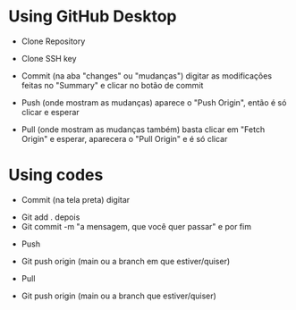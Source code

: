 # Using GitHub Desktop

* Clone Repository

* Clone SSH key

* Commit (na aba "changes" ou "mudanças") digitar as modificações feitas no "Summary" e clicar no botão de commit

* Push (onde mostram as mudanças) aparece o "Push Origin", então é só clicar e esperar

* Pull (onde mostram as mudanças também) basta clicar em "Fetch Origin" e esperar, aparecera o "Pull Origin" e é só clicar

# Using codes

* Commit (na tela preta) digitar
- Git add .
depois
- Git commit -m "a mensagem, que você quer passar"
e por fim
* Push
- Git push origin (main ou a branch em que estiver/quiser)

* Pull
- Git push origin (main ou a branch que estiver/quiser)